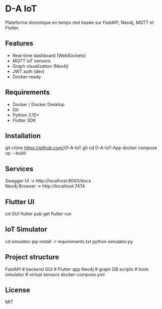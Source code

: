# D-A IoT

Plateforme domotique en temps réel basée sur FastAPI, Neo4j, MQTT et Flutter.

## Features
- Real-time dashboard (WebSockets)
- MQTT IoT sensors
- Graph visualization (Neo4j)
- JWT auth (dev)
- Docker-ready

## Requirements
- Docker / Docker Desktop
- Git
- Python 3.10+
- Flutter SDK

## Installation
git clone https://github.com/<user>/D-A-IoT.git
cd D-A-IoT-App
docker compose up --build

## Services
Swagger UI → http://localhost:8000/docs  
Neo4j Browser → http://localhost:7474  

## Flutter UI
cd GUI
flutter pub get
flutter run

## IoT Simulator
cd simulator
pip install -r requirements.txt
python simulator.py

## Project structure
FastAPI      # backend
GUI          # Flutter app
Neo4j        # graph DB
scripts      # tools
simulator    # virtual sensors
docker-compose.yml

## License
MIT
